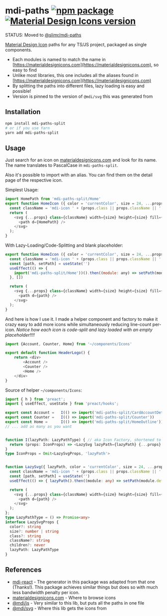 # mdi-paths [![npm package](https://img.shields.io/npm/v/mdi-paths-split.svg?style=flat-square)](https://npmjs.org/package/mdi-paths-split) [![Material Design Icons version](https://img.shields.io/badge/mdi-v5.9.55-blue.svg?style=flat-square)](https://materialdesignicons.com)

STATUS: Moved to [@slimr/mdi-paths](https://npmjs.org/package/@slimr/mdi-paths)

[Material Design Icon](https://materialdesignicons.com) paths for any TS/JS project, packaged as single components.

- Each modules is named to match the name in [https://materialdesignicons.com](https://materialdesignicons.com), so easy to find
- Unlike most libraries, this one includes all the aliases found in [https://materialdesignicons.com](https://materialdesignicons.com)
- By splitting the paths into different files, lazy loading is easy and possible!
- Version is pinned to the version of `@mdi/svg` this was generated from

## Installation

```bash
npm install mdi-paths-split
# or if you use Yarn
yarn add mdi-paths-split
```

## Usage

Just search for an icon on [materialdesignicons.com](https://materialdesignicons.com) and look for its name.  
The name translates to PascalCase in `mdi-paths-split`.  

Also it's possible to import with an alias. You can find them on the detail page of the respective icon.

Simplest Usage:

```javascript
import HomePath from 'mdi-paths-split/Home'
export function HomeIcon ({ color = 'currentColor', size = 24, ...props }) {
  const className = 'mdi-icon ' + (props.class || props.className || '');
  return (
    <svg {...props} class={className} width={size} height={size} fill={color} viewBox="0 0 24 24">
      <path d={HomePath} />
    </svg>
  );
}
```

With Lazy-Loading/Code-Splitting and blank placeholder:

```javascript
export function HomeIcon ({ color = 'currentColor', size = 24, ...props }) {
  const className = 'mdi-icon ' + (props.class || props.className || '');
  const [path, setPath] = useState('')
  useEffect(() => { 
    import('mdi-paths-split/Home'))().then((module: any) => setPath(module.default)) 
  }, [])

  return (
    <svg {...props} class={className} width={size} height={size} fill={color} viewBox="0 0 24 24">
      <path d={path} />
    </svg>
  );
}
```

And here is how I use it. I made a helper component and factory to make it crazy easy to add more icons while simultaneously reducing line-count per-icon. *Notice how each icon is code-split and lazy loaded with an empty placeholder!!!!*

```typescript
import {Account, Counter, Home} from '~/components/Icons'

export default function HeaderLogo() {
    return <div>
        <Account />
        <Counter />
        <Home />
    </div>
}
```

Source of helper `~/components/Icons`:

```typescript
import { h } from 'preact';
import { useEffect, useState } from 'preact/hooks';

export const Account =   I(() => import('mdi-paths-split/CardAccountDetailsOutline'))
export const Counter =   I(() => import('mdi-paths-split/Counter'))
export const Home =      I(() => import('mdi-paths-split/HomeOutline'))
// ... add as many as you want


function I(lazyPath: LazyPathType) { // aka Icon Factory, shortened to be easier to read
  return (props: IconProps) => <LazySvg lazyPath={lazyPath} {...props} />
}
type IconProps = Omit<LazySvgProps, 'lazyPath'>


function LazySvg({ lazyPath, color = 'currentColor', size = 24, ...props }: LazySvgProps) {
  const className = 'mdi-icon ' + (props.class || props.className || '');
  const [path, setPath] = useState('')
  useEffect(() => { lazyPath().then((module: any) => setPath(module.default)) }, [])

  return (
    <svg {...props} class={className} width={size} height={size} fill={color} viewBox="0 0 24 24">
      <path d={path} />
    </svg>
  );
};
type LazyPathType = () => Promise<any>
interface LazySvgProps {
  color?: string
  size?: number | string
  class?: string
  className?: string
  children?: never
  lazyPath: LazyPathType
}
```

## References

- [mdi-react](https://npmjs.com/package/mdi-react) - The generator in this package was adapted from that one (Thanks!). This package achieves similar things but does so with much less bandwidth penalty per icon.
- [materialdesignicons.com](https://materialdesignicons.com) - Where to browse icons
- [@mdi/js](https://npmjs.com/package/@mdi/js) - Very similar to this lib, but puts all the paths in one file
- [@mdi/svg](https://npmjs.com/package/@mdi/svg) - Where this lib gets the icons from
